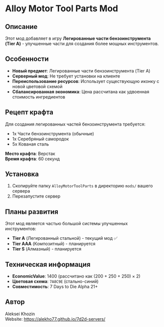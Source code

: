 # Alloy Motor Tool Parts Mod

## Описание

Этот мод добавляет в игру **Легированные части бензоинструмента (Tier A)** - улучшенные части для создания более мощных инструментов.

## Особенности

- **Новый предмет**: Легированные части бензоинструмента (Tier A)
- **Серверный мод**: Не требует установки на клиенте
- **Переиспользование ресурсов**: Использует существующую иконку с новой цветовой схемой
- **Сбалансированная экономика**: Цена рассчитана как удвоенная стоимость ингредиентов

## Рецепт крафта

Для создания легированных частей бензоинструмента требуется:

- 1x Части бензоинструмента (обычные)
- 1x Серебряный самородок
- 5x Кованая сталь

**Место крафта**: Верстак  
**Время крафта**: 60 секунд

## Установка

1. Скопируйте папку `AlloyMotorToolParts` в директорию `mods/` вашего сервера
2. Перезапустите сервер

## Планы развития

Этот мод является частью большой системы улучшенных инструментов:

- **Tier A** (Легированный стальной) - текущий мод ✅
- **Tier AAA** (Композитный) - планируется
- **Tier S** (Алмазный) - планируется

## Техническая информация

- **EconomicValue**: 1400 (рассчитано как (200 + 250 + 250) × 2)
- **Цветовая схема**: `7A8C9E` (стально-синий)
- **Совместимость**: 7 Days to Die Alpha 21+

## Автор

Aleksei Khozin  
Website: https://alekho77.github.io/7d2d-servers/
